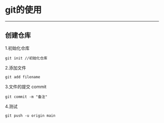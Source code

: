 # git的使用
---
## 创建仓库
1.初始化仓库

    git init //初始化仓库

2.添加文件

    git add filename

3.文件的提交 commit

    git commit -m "备注"

4.测试

    git push -u origin main

    